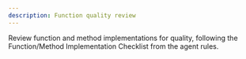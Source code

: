 ```yaml
---
description: Function quality review
---
```


Review function and method implementations for quality, following the Function/Method Implementation Checklist from the agent rules.